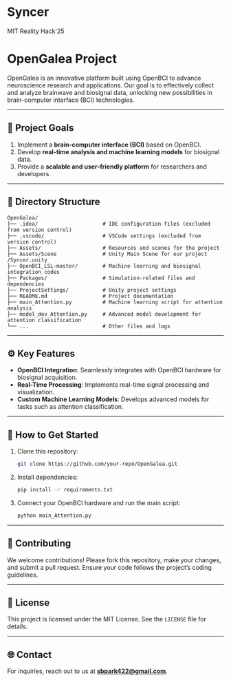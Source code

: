 # Syncer
MIT Reality Hack'25


# OpenGalea Project

OpenGalea is an innovative platform built using OpenBCI to advance neuroscience research and applications. Our goal is to effectively collect and analyze brainwave and biosignal data, unlocking new possibilities in brain-computer interface (BCI) technologies.

---

## 📌 **Project Goals**
1. Implement a **brain-computer interface (BCI)** based on OpenBCI.
2. Develop **real-time analysis and machine learning models** for biosignal data.
3. Provide a **scalable and user-friendly platform** for researchers and developers.

---

## 📂 **Directory Structure**

```
OpenGalea/
├── .idea/                     # IDE configuration files (excluded from version control)
├── .vscode/                   # VSCode settings (excluded from version control)
├── Assets/                    # Resources and scenes for the project
├── Assets/Scene               # Unity Main Scene for our project
/Syncer.unity
├── OpenBCI_LSL-master/        # Machine learning and biosignal integration codes
├── Packages/                  # Simulation-related files and dependencies
├── ProjectSettings/           # Unity project settings
├── README.md                  # Project documentation
├── main_Attention.py          # Machine learning script for attention analysis
├── model_dev_Attention.py     # Advanced model development for attention classification
└── ...                        # Other files and logs
```

---

## ⚙️ **Key Features**
- **OpenBCI Integration**: Seamlessly integrates with OpenBCI hardware for biosignal acquisition.
- **Real-Time Processing**: Implements real-time signal processing and visualization.
- **Custom Machine Learning Models**: Develops advanced models for tasks such as attention classification.

---

## 🚀 **How to Get Started**
1. Clone this repository:
   ```bash
   git clone https://github.com/your-repo/OpenGalea.git
   ```
2. Install dependencies:
   ```bash
   pip install -r requirements.txt
   ```
3. Connect your OpenBCI hardware and run the main script:
   ```bash
   python main_Attention.py
   ```

---

## 🤝 **Contributing**
We welcome contributions! Please fork this repository, make your changes, and submit a pull request. Ensure your code follows the project’s coding guidelines.

---

## 📄 **License**
This project is licensed under the MIT License. See the `LICENSE` file for details.

---

## 🌐 **Contact**
For inquiries, reach out to us at **[sbpark422@gmail.com](mailto:sbpark422@gmail.com)**.
